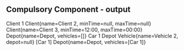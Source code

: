 ## Compulsory Component - output

Client 1
Client{name=Client 2, minTime=null, maxTime=null}
Client{name=Client 3, minTime=12:00, maxTime=00:00}
Depot{name=Depot, vehicles=[]}
Car 1
Depot
Vehicle{name=Vehicle 2, depot=null}
[Car 1]
Depot{name=Depot, vehicles=[Car 1]}